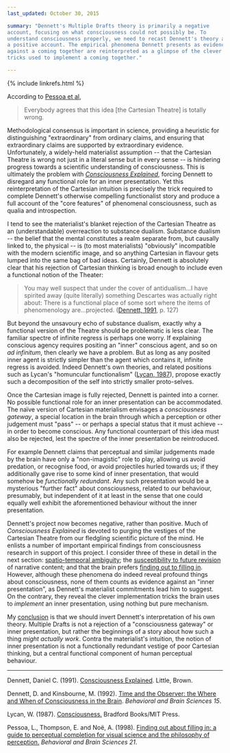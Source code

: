 ```yaml
---
last_updated: October 30, 2015

summary: "Dennett's Multiple Drafts theory is primarily a negative
account, focusing on what consciousness could not possibly be. To
understand consciousness properly, we need to recast Dennett's theory as
a positive account. The empirical phenomena Dennett presents as evidence
against a coming together are reinterpreted as a glimpse of the clever
tricks used to implement a coming together."

---
```


{% include linkrefs.html %}

According to [Pessoa et al](#pessoa98),

> Everybody agrees that this idea [the Cartesian Theatre] is totally wrong.

Methodological consensus is important in science, providing a heuristic
for distinguishing "extraordinary" from ordinary claims, and ensuring
that extraordinary claims are supported by extraordinary evidence.
Unfortunately, a widely-held materialist assumption -- that the
Cartesian Theatre is wrong not just in a literal sense but in every
sense -- is hindering progress towards a scientific understanding of
consciousness. This is ultimately the problem with
[_Consciousness Explained_](#dennett91a), forcing Dennett to disregard
any functional role for an inner presentation. Yet this reinterpretation
of the Cartesian intuition is precisely the trick required to complete
Dennett's otherwise compelling functionalist story and produce a full
account of the "core features" of phenomenal consciousness, such as
qualia and introspection.

I tend to see the materialist's blanket rejection of the Cartesian
Theatre as an (understandable) overreaction to substance dualism.
Substance dualism -- the belief that the mental constitutes a realm
separate from, but causally linked to, the physical -- is (to most
materialists) "obviously" incompatible with the modern scientific image,
and so anything Cartesian in flavour gets lumped into the same bag of
bad ideas. Certainly, Dennett is absolutely clear that his rejection of
Cartesian thinking is broad enough to include even a functional notion
of the Theater:

> You may well suspect that under the cover of antidualism...I have
> spirited away (quite literally) something Descartes was actually right
> about: There is a functional place of some sort where the items of
> phenomenology are...projected.
> ([Dennett, 1991](#dennett91a), p. 127)

But beyond the unsavoury echo of substance dualism, exactly why a
functional version of the Theatre should be problematic is less clear.
The familiar spectre of infinite regress is perhaps one worry. If
explaining conscious agency requires positing an "inner" conscious
agent, and so on _ad infinitum_, then clearly we have a problem. But as
long as any posited inner agent is strictly simpler than the agent which
contains it, infinite regress is avoided. Indeed Dennett's own theories,
and related positions such as Lycan's "homuncular functionalism"
([Lycan, 1987](#lycan87)), propose exactly such a decomposition of the
self into strictly smaller proto-selves.

Once the Cartesian image is fully rejected, Dennett is painted into a
corner. No possible functional role for an inner presentation can be
accommodated. The naïve version of Cartesian materialism envisages a
_consciousness gateway_, a special location in the brain through which a
perception or other judgement must "pass" -- or perhaps a special status
that it must achieve -- in order to become conscious. Any functional
counterpart of this idea must also be rejected, lest the spectre of the
inner presentation be reintroduced.

For example Dennett claims that perceptual and similar judgements made
by the brain have only a "non-imagistic" role to play, allowing us avoid
predation, or recognise food, or avoid projectiles hurled towards us; if
they additionally gave rise to some kind of inner presentation, that
would somehow be _functionally redundant_. Any such presentation would
be a mysterious "further fact" about consciousness, related to our
behaviour, presumably, but independent of it at least in the sense that
one could equally well exhibit the aforementioned behaviour without the
inner presentation.

Dennett's project now becomes negative, rather than positive. Much of
_Consciousness Explained_ is devoted to purging the vestiges of the
Cartesian Theatre from our fledgling scientific picture of the mind. He
enlists a number of important empirical findings from consciousness
research in support of this project. I consider three of these in detail
in the next section:
[spatio-temporal ambiguity](multiple-drafts-dennett-spatio-temporal.html);
the
[susceptibility to future revision](multiple-drafts-dennett-non-monotonic.html)
of narrative content; and that the brain prefers
[finding out to filling in](multiple-drafts-dennett-finding-out.html).
However, although these phenomena do indeed reveal profound things about
consciousness, none of them counts as evidence against an "inner
presentation", as Dennett's materialist commitments lead him to suggest.
On the contrary, they reveal the clever implementation tricks the brain
uses to _implement_ an inner presentation, using nothing but pure
mechanism.

My [conclusion](multiple-drafts-functional-gateway.html) is that we
should invert Dennett's interpretation of his own theory. Multiple
Drafts is not a rejection of a "consciousness gateway" or inner
presentation, but rather the beginnings of a story about how such a
thing _might actually work_. Contra the materialist's intuition, the
notion of inner presentation is not a functionally redundant vestige of
poor Cartesian thinking, but a central functional component of human
perceptual behaviour.

- - -

<a name="dennett91a"></a>Dennett, Daniel C. (1991).
[Consciousness Explained](). Little, Brown.

<a name="dennett92"></a>Dennett, D. and Kinsbourne, M. (1992).
[Time and the Observer: the Where and When of Consciousness in the Brain]().
_Behavioral and Brain Sciences 15_.

<a name="lycan87"></a>Lycan, W. (1987). [Consciousness.]() Bradford
Books/MIT Press.

<a name="pessoa98"></a>Pessoa, L., Thompson, E. and Noë, A. (1998).
[Finding out about filling in: a guide to perceptual completion for visual science and the philosophy of perception.]()
_Behavioral and Brain Sciences 21_.
